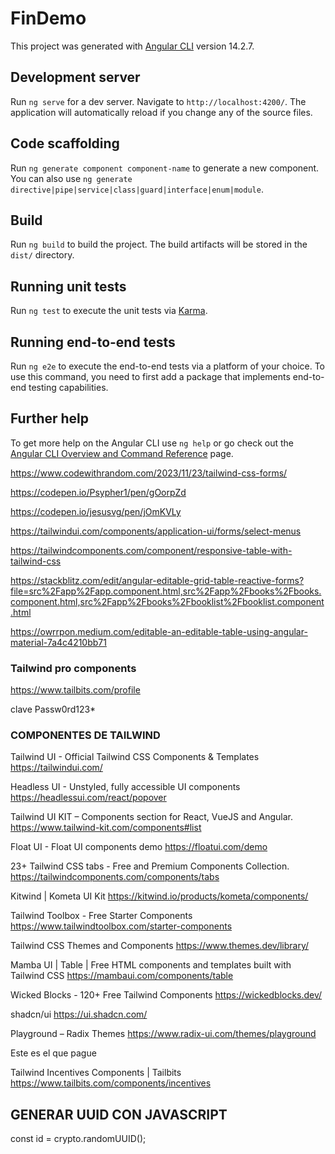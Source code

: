 # FinDemo

This project was generated with [Angular CLI](https://github.com/angular/angular-cli) version 14.2.7.

## Development server

Run `ng serve` for a dev server. Navigate to `http://localhost:4200/`. The application will automatically reload if you change any of the source files.

## Code scaffolding

Run `ng generate component component-name` to generate a new component. You can also use `ng generate directive|pipe|service|class|guard|interface|enum|module`.

## Build

Run `ng build` to build the project. The build artifacts will be stored in the `dist/` directory.

## Running unit tests

Run `ng test` to execute the unit tests via [Karma](https://karma-runner.github.io).

## Running end-to-end tests

Run `ng e2e` to execute the end-to-end tests via a platform of your choice. To use this command, you need to first add a package that implements end-to-end testing capabilities.

## Further help

To get more help on the Angular CLI use `ng help` or go check out the [Angular CLI Overview and Command Reference](https://angular.io/cli) page.


https://www.codewithrandom.com/2023/11/23/tailwind-css-forms/


https://codepen.io/Psypher1/pen/gOorpZd


https://codepen.io/jesusvg/pen/jOmKVLy


https://tailwindui.com/components/application-ui/forms/select-menus


https://tailwindcomponents.com/component/responsive-table-with-tailwind-css


https://stackblitz.com/edit/angular-editable-grid-table-reactive-forms?file=src%2Fapp%2Fapp.component.html,src%2Fapp%2Fbooks%2Fbooks.component.html,src%2Fapp%2Fbooks%2Fbooklist%2Fbooklist.component.html


https://owrrpon.medium.com/editable-an-editable-table-using-angular-material-7a4c4210bb71





### Tailwind pro components
https://www.tailbits.com/profile

clave Passw0rd123*


### COMPONENTES DE TAILWIND

Tailwind UI - Official Tailwind CSS Components & Templates
https://tailwindui.com/

Headless UI - Unstyled, fully accessible UI components
https://headlessui.com/react/popover

Tailwind UI KIT – Components section for React, VueJS and Angular.
https://www.tailwind-kit.com/components#list

Float UI - Float UI components demo
https://floatui.com/demo

23+ Tailwind CSS tabs - Free and Premium Components Collection.
https://tailwindcomponents.com/components/tabs

Kitwind | Kometa UI Kit
https://kitwind.io/products/kometa/components/

Tailwind Toolbox - Free Starter Components
https://www.tailwindtoolbox.com/starter-components

Tailwind CSS Themes and Components
https://www.themes.dev/library/

Mamba UI | Table | Free HTML components and templates built with Tailwind CSS
https://mambaui.com/components/table

Wicked Blocks - 120+ Free Tailwind Components
https://wickedblocks.dev/

shadcn/ui
https://ui.shadcn.com/

Playground – Radix Themes
https://www.radix-ui.com/themes/playground

Este es el que pague 

Tailwind Incentives Components | Tailbits
https://www.tailbits.com/components/incentives


## GENERAR UUID CON JAVASCRIPT
const id = crypto.randomUUID();